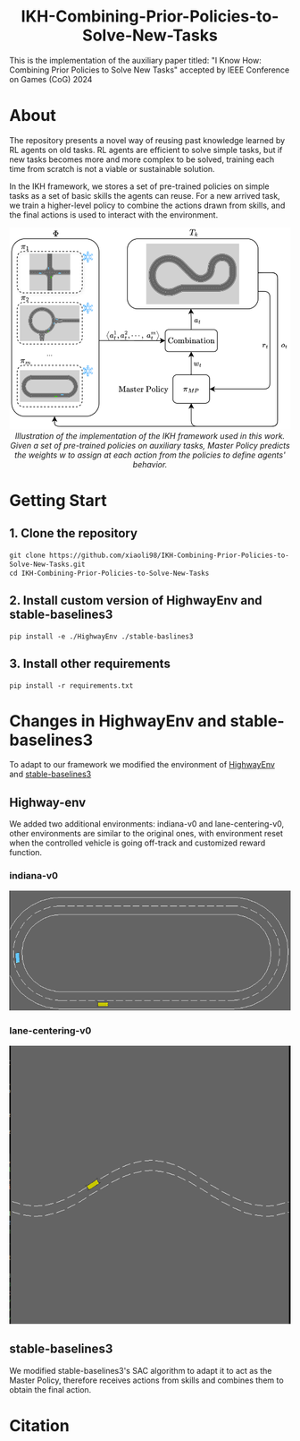 <div align="center">
  <h1 align="center">IKH-Combining-Prior-Policies-to-Solve-New-Tasks</h1>
</div>
This is the implementation of the auxiliary paper titled: "I Know How: Combining Prior Policies to Solve New Tasks" accepted by IEEE Conference on Games (CoG) 2024

# About

The repository presents a novel way of reusing past knowledge learned by RL agents on old tasks. 
RL agents are efficient to solve simple tasks, but if new tasks becomes more and more complex to be solved, training each time from scratch is not a viable or sustainable solution.

In the IKH framework, we stores a set of pre-trained policies on simple tasks as a set of basic skills the agents can reuse. For a new arrived task, we train a higher-level policy to combine the actions drawn from skills, and the final actions is used to interact with the environment.

 <p align="center">
  <img src="images/architecture.png" alt="ikh_architecture" /><br />
  <em>Illustration of the implementation of the IKH framework used in this work. Given a set of pre-trained policies on auxiliary tasks, Master Policy predicts the weights w to assign at each action from the policies to define agents' behavior.</em>
</p>

# Getting Start

## 1. Clone the repository
```shell
git clone https://github.com/xiaoli98/IKH-Combining-Prior-Policies-to-Solve-New-Tasks.git
cd IKH-Combining-Prior-Policies-to-Solve-New-Tasks
```

## 2. Install custom version of HighwayEnv and stable-baselines3
```shell
pip install -e ./HighwayEnv ./stable-baslines3
```

## 3. Install other requirements
```shell
pip install -r requirements.txt
```

# Changes in HighwayEnv and stable-baselines3
To adapt to our framework we modified the environment of [HighwayEnv](https://github.com/Farama-Foundation/HighwayEnv) and [stable-baselines3](https://github.com/DLR-RM/stable-baselines3)

## Highway-env
We added two additional environments: indiana-v0 and lane-centering-v0, other environments are similar to the original ones, with environment reset when the controlled vehicle is going off-track and customized reward function.
### indiana-v0
 <p align="center">
  <img src="images/indiana.png" alt="indiana-v0" /><br />
</p>

### lane-centering-v0
 <p align="center">
  <img src="images/lane_centering.png" alt="indiana-v0" /><br />
</p>

## stable-baselines3
We modified stable-baselines3's SAC algorithm to adapt it to act as the Master Policy, therefore receives actions from skills and combines them to obtain the final action.

# Citation